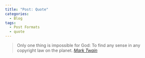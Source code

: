 ```yaml
---
title: "Post: Quote"
categories:
  - Blog
tags:
  - Post Formats
  - quote
---
```


> Only one thing is impossible for God: To find any sense in any copyright law on the planet.
<cite><a href="http://www.brainyquote.com/quotes/quotes/m/marktwain163473.html">Mark Twain</a></cite>